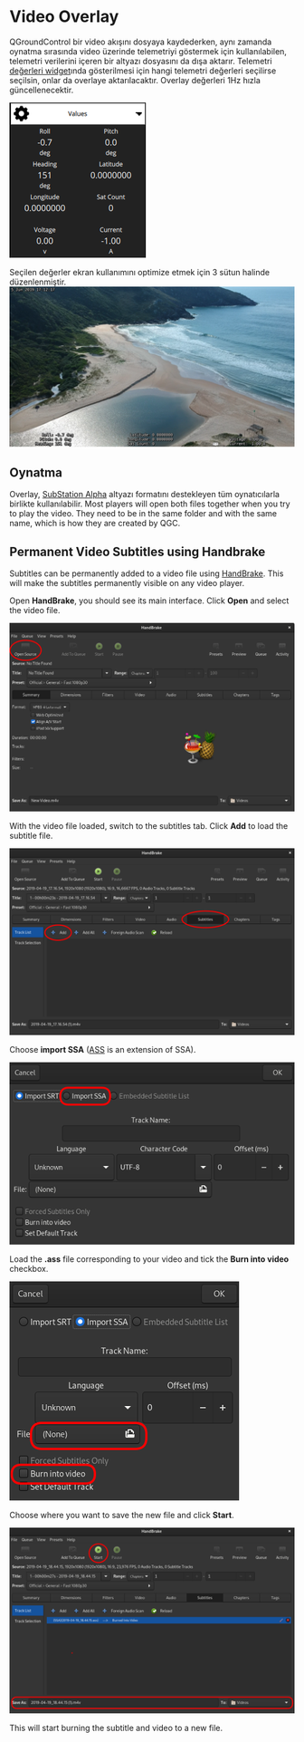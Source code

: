 # Video Overlay

QGroundControl bir video akışını dosyaya kaydederken, aynı zamanda oynatma sırasında video üzerinde telemetriyi göstermek için kullanılabilen, telemetri verilerini içeren bir altyazı dosyasını da dışa aktarır. Telemetri [değerleri widget](FlyView.md#values-telemetry)ında gösterilmesi için hangi telemetri değerleri seçilirse seçilsin, onlar da overlaye aktarılacaktır. Overlay değerleri 1Hz hızla güncellenecektir.

![Values Widget](../../assets/fly/overlay_widget.png)

Seçilen değerler ekran kullanımını optimize etmek için 3 sütun halinde düzenlenmiştir. ![Overlay in action](../../assets/fly/overlay_capture.png)

## Oynatma

Overlay, [SubStation Alpha](https://en.wikipedia.org/wiki/SubStation_Alpha#Players_and_renderers) altyazı formatını destekleyen tüm oynatıcılarla birlikte kullanılabilir. Most players will open both files together when you try to play the video. They need to be in the same folder and with the same name, which is how they are created by QGC.

## Permanent Video Subtitles using Handbrake

Subtitles can be permanently added to a video file using [HandBrake](https://handbrake.fr/). This will make the subtitles permanently visible on any video player.

Open **HandBrake**, you should see its main interface. Click **Open** and select the video file.

![Handbrake UI showing how to open video file](../../assets/fly/videoOverlay/1-open.png)

With the video file loaded, switch to the subtitles tab. Click **Add** to load the subtitle file.

![Handbrake UI screenshot showing how to add subtitles](../../assets/fly/videoOverlay/2-subtitles.png)

Choose **import SSA** ([ASS](https://en.wikipedia.org/wiki/SubStation_Alpha#Advanced_SubStation_Alpha) is an extension of SSA).

![Import SSA file](../../assets/fly/videoOverlay/3-ssa.png)

Load the **.ass** file corresponding to your video and tick the **Burn into video** checkbox.

![burn](../../assets/fly/videoOverlay/4-openandburn.png)

Choose where you want to save the new file and click **Start**.

![Start burning new file](../../assets/fly/videoOverlay/5-start.png)

This will start burning the subtitle and video to a new file.